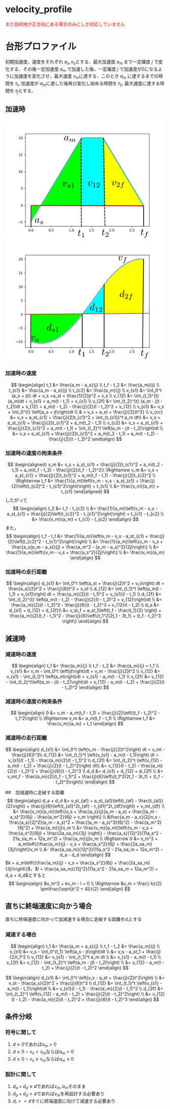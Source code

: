 # velocity_profile
<span style = "color : red">まだ目的地が正方向にある場合のみにしか対応していません</span>
# 台形プロファイル
初期加速度，速度をそれぞれ $a_s, v_s$とする．最大加速度 $a_m$ まで一定躍度 $j$ で変化する．その後一定加速度 $a_m$ で加速した後，一定躍度 $j$ で加速度が0になるように加速度を変化させ，最大速度 $v_m$に達する．このとき $a_m$ に達するまでの時間を $t_1$, 加速度が $a_m$に達した後再び変化し始める時間を $t_2$, 最大速度に達する時間を $t_f$とする．
## 加速時
![加速度の台形プロファイル](resource/trapezoidal_acc_edit.png)
![速度の変化](resource/trapezoidal_vel_edit.png)
### 加速時の速度
$$
\begin{align}
    t_1 &= \frac{a_m - a_s}{j} \\ 
    t_f - t_2 &= \frac{a_m}{j} \\
    t_{c1} &= \frac{a_m - a_s}{j} \\
    t_{c2} &= \frac{a_m}{j} \\
    v_{s1} &= \int_0^t (a_s + jt)\ dt + v_s =a_st + \frac{1}{2}jt^2 + v_s \\
    v_{12} &= \int_{t_1}^{t} (a_m)dt + v_{s1} = a_m(t - t_1) + v_{s1} \\
    v_{2f} &= \int_{t_2}^{t} (a_m - j(t - t_2))dt + v_{12} = a_m(t - t_2) - \frac{j}{2}(t - t_2)^2 + v_{12} \\
    v_{c1} &= v_s + \int_0^{t} \left(a_s + jt\right)dt \\ &
    = v_s + a_st + \frac{j}{2}{t^2} \\
    v_{cc} &= v_s + a_st_{c1} + \frac{j}{2}t_{c1}^2 + \int_{t_{c1}}^t a_m dt\\ 
    &= v_s + a_st_{c1} + \frac{j}{2}t_{c1}^2 + a_m(t_2 - t_1) \\
    v_{c2} &= v_s + a_st_{c1} + \frac{j}{2}t_{c1}^2 + a_m(t - t_1) + \int_{t_2}^t \left(a_m - j(t - t_2)\right)dt \\
    &= v_s + a_st_{c1} + \frac{j}{2}t_{c1}^2 + a_m(t_2 - t_1) + a_m(t - t_2) - \frac{j}{2}(t - t_2)^2
\end{align}
$$

### 加速時の速度の拘束条件
$$
\begin{aligned}
v_m &=  v_s + a_st_{c1} + \frac{j}{2}t_{c1}^2 + a_m(t_2 - t_1) + a_m(t_f - t_2) - \frac{j}{2}(t_f - t_2)^2\\
\Rightarrow v_m &= v_s + a_st_{c1} + \frac{j}{2}t_{c1}^2 + a_m(t_f - t_1) - \frac{j}{2}t_{c2}^2 \\
\Rightarrow t_f &= \frac{1}{a_m}\left(v_m - v_s - a_st_{c1} + \frac{j}{2}\left(t_{c2}^2 - t_{c1}^2\right)\right) + t_{c1} \\
&= \frac{v_m}{a_m} + t_{c1} 
\end{aligned}
$$
したがって
$$
\begin{align}
    t_2 &= t_f - t_{c2} \\
    &= \frac{1}{a_m}\left(v_m - v_s - a_st_{c1} + \frac{j}{2}\left(t_{c2}^2 - t_{c1}^2\right)\right) + t_{c1} - t_{c2} \\
    &= \frac{v_m}{a_m} + t_{c1} - t_{c2}
\end{align}
$$
また，
$$
\begin{align}
    t_f - t_1 &= \frac{1}{a_m}\left(v_m - v_s - a_st_{c1} + \frac{j}{2}\left(t_{c2}^2 - t_{c1}^2\right)\right) \\
    &= \frac{1}{a_m}\left\{v_m - v_s + \frac{a_s(a_m - a_s)}{j} + \frac{a_m^2 - (a_m - a_s)^2}{2j}\right\} \\
    &= \frac{1}{a_m}\left\{v_m - v_s + \frac{a_s^2}{2j}\right\} \\
    &= \frac{v_m}{a_m}
\end{align}
$$

### 加速時の走行距離
$$
\begin{align}
d_{s1} &= \int_0^t \left(a_st + \frac{j}{2}t^2 + v_s\right) dt = \frac{a_s}{2}t^2 + \frac{j}{6}t^3 + v_st \\
d_{12} &= \int_{t_1}^t \left(a_m(t - t_1) + v_{s1}\right) dt = \frac{a_m}{2}(t - t_1)^2 + v_{s1}(t - t_1) \\
d_{2f} &= \int_{t_2}^{t} \left(a_m(t - t_2) - \frac{j}{2}(t - t_2)^2 + v_{12}\right)dt \\
 &= \frac{a_m}{2}(t - t_2)^2 - \frac{j}{6}(t - t_2)^3  + v_{12}(t - t_2) \\
d_a &= d_{s1} + d_{12} + d_{2f}\\
&= v_st_f + a_st_1\left(t_f - \frac{t_1}{2} \right) + \frac{a_m}{2}(t_f - t_1)^2 - \frac{j}{6}\left\{t_1^2(2t_1 - 3t_f) + (t_f - t_2)^3 \right\}
\end{align}
$$

## 減速時
### 減速時の速度
$$
\begin{align}
t_1 &= \frac{a_m}{j} \\
t_f - t_2 &= \frac{a_m}{j} = t_1 \\
v_{s1} &= v_m - \int_0^t \left(jt\right)dt = v_m - \frac{j}{2}t^2 \\
v_{12} &= v_{s1} - \int_{t_1}^t \left(a_m\right)dt = v_{s1} - a_m(t - t_1) \\
v_{2f} &= v_{12} - \int_{t_2}^t\left(a_m - j(t - t_2)\right)dt = v_{12} - a_m(t - t_2) + \frac{j}{2}(t - t_2)^2  
\end{align}
$$
### 減速時の速度の拘束条件
$$
\begin{align}
0 &= v_m - a_m(t_f - t_1) + \frac{j}{2}\left((t_f - t_2)^2 - t_1^2\right) \\
\Rightarrow v_m &= a_m(t_f - t_1) \\
\Rightarrow t_f &= \frac{v_m}{a_m} + t_1
\end{align}
$$
### 減速時の走行距離
$$
\begin{align}
d_{s1} &= \int_0^t \left(v_m - \frac{j}{2}t^2\right) dt = v_mt - \frac{j}{6}t^3\\
d_{12} &= \int_{t_1}^t \left(v_{s1} - a_m(t - t_1)\right) dt = v_{s1}(t - t_1) - \frac{a_m}{2}(t - t_1)^2  \\
d_{2f} &= \int_{t_2}^t \left(v_{12} - a_m(t - t_2) + \frac{j}{2}(t - t_2)^2\right) dt\\
&= v_{12}(t - t_2) - \frac{a_m}{2}(t - t_2)^2 + \frac{j}{6}(t - t_2)^3 \\
d_d &= d_{s1} + d_{12} + d_{2f} \\
&= v_mt_f - \frac{a_m}{2}(t_f - t_1)^2 + \frac{j}{6}\left\{t_1^2(2t_1 - 3t_f) + (t_f - t_2)^3\right\}
\end{align}
$$

##　加減速時に走破する距離
$$
\begin{align}
    d_a + d_d &= v_st_{af} + a_st_{a1}\left(t_{af} - \frac{t_{a1}}{2}\right) + \frac{j}{6}\left(t_{a1}^2t_{af} - t_{d1}^2t_{df}\right) + v_mt_{df} \\
    &= \frac{v_m}{a_m}\left\{v_s + \frac{a_s}{j}(a_m - a_s) + \frac{(a_m - a_s)^2}{6j} - \frac{a_m^2}{6j} + v_m \right\} \\
    &\frac{a_m - a_s}{2j}v_s - \frac{a_s}{2j^2}(a_m - a_s)^2 + \frac{(a_m - a_s)^3}{6j^2} - \frac{a_m^3}{6j^2} + \frac{a_m}{j}v_m \\
    &= \frac{v_m}{a_m}\left\{v_m - v_s + \frac{a_s^2}{6j} + \frac{2a_sa_m}{3j} \right\} - \frac{a_s}{12j^2}(11a_s^2 - 21a_sa_m + 12a_m^2) + \frac{a_m}{j}v_m \\
    \Rightarrow 0 &= v_m^2 + a_m\left\{\frac{a_m}{j} - v_s + \frac{a_s^2}{6j} + \frac{2a_sa_m}{3j}\right\}v_m \\
    &- \frac{a_sa_m}{12j^2}(11a_s^2 - 21a_sa_m + 12a_m^2) - d_a - d_d
\end{align}
$$
$k = a_m\left\{\frac{a_m}{j} - v_s + \frac{a_s^2}{6j} + \frac{2a_sa_m}{3j}\right\}$，$l = \frac{a_sa_m}{12j^2}(11a_s^2 - 21a_sa_m + 12a_m^2) + d_a + d_d$とすると
$$
\begin{align}
    &v_m^2 + kv_m - l = 0 \\
    \Rightarrow &v_m = \frac{-k}{2} \pm\frac{\sqrt{k^2 + 4l}}{2} 
\end{align}
$$

## 直ちに終端速度に向かう場合
直ちに終端速度に向かって加減速する場合に走破する距離を$d_i$とする
### 減速する場合
$$
\begin{align}
    t_1 &= \frac{a_m + a_s}{j} \\
    t_f - t_2 &= \frac{a_m}{j} \\
    v_{s1} &= v_s - \int_0^{t_1} \left(a_s - jt\right)dt \\
    &= v_s - a_st_1 + \frac{j}{2}t_1^2 \\
    v_{12} &= v_{s1} - \int_{t_1}^t a_m dt \\
    &= v_{s1} - a_m(t - t_1) \\
    v_{2f} &= v_{12} - \int_{t_2}^t \left(a_m - j(t - t_2)\right) \\
    &= v_{12} - a_m(t - t_2) + \frac{j}{2}(t - t_2)^2
\end{align}
$$

$$
\begin{align}
    d_{s1} &= \int_0^t \left(v_s - a_st + \frac{j}{2}t^2\right) \\
    &= v_st - \frac{a_s}{2}t^2  + \frac{j}{6}t^3 \\
    d_{12} &= \int_{t_1}^t \left(v_{s1} - a_m(t - t_1)\right)dt \\
    &= v_{s1}(t - t_1) - \frac{a_m}{2}(t - t_1)^2 \\
    d_{2f} &= \int_{t_2}^t \left(v_{12} - a_m(t - t_2) + \frac{j}{2}(t - t_2)^2\right) \\
    &= v_{12}(t - t_2) - \frac{a_m}{2}(t - t_2)^2 + \frac{j}{6}(t - t_2)^3
\end{align}
$$

## 条件分岐
### 符号に関して
1. $d \ge 0$であれば$v_m > 0$
2. $d \ge 0 \cap v_s < v_m$ならば$a_m > 0$
2. $d \ge 0 \cap v_s \ge v_m$ならば$a_m \le 0$
### 設計に関して
1. $d_a + d_d \le d$であれば$v_m, a_m$そのまま
2. $d_a + d_d > d$であれば$v_m$を再設計する必要あり
3. $d_i >= d$すぐに終端速度に向けて減速する必要あり
